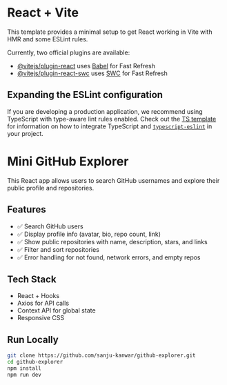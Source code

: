 # React + Vite

This template provides a minimal setup to get React working in Vite with HMR and some ESLint rules.

Currently, two official plugins are available:

- [@vitejs/plugin-react](https://github.com/vitejs/vite-plugin-react/blob/main/packages/plugin-react) uses [Babel](https://babeljs.io/) for Fast Refresh
- [@vitejs/plugin-react-swc](https://github.com/vitejs/vite-plugin-react/blob/main/packages/plugin-react-swc) uses [SWC](https://swc.rs/) for Fast Refresh

## Expanding the ESLint configuration

If you are developing a production application, we recommend using TypeScript with type-aware lint rules enabled. Check out the [TS template](https://github.com/vitejs/vite/tree/main/packages/create-vite/template-react-ts) for information on how to integrate TypeScript and [`typescript-eslint`](https://typescript-eslint.io) in your project.


# Mini GitHub Explorer

This React app allows users to search GitHub usernames and explore their public profile and repositories.

## Features

- ✅ Search GitHub users
- ✅ Display profile info (avatar, bio, repo count, link)
- ✅ Show public repositories with name, description, stars, and links
- ✅ Filter and sort repositories
- ✅ Error handling for not found, network errors, and empty repos

## Tech Stack

- React + Hooks
- Axios for API calls
- Context API for global state
- Responsive CSS

## Run Locally

```bash
git clone https://github.com/sanju-kanwar/github-explorer.git
cd github-explorer
npm install
npm run dev
